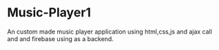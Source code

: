 # Music-Player1
An custom made music player application using html,css,js and ajax call and and firebase using as a backend.
